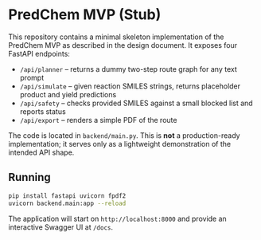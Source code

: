 # PredChem MVP (Stub)

This repository contains a minimal skeleton implementation of the PredChem MVP as described in the design document. It exposes four FastAPI endpoints:

- `/api/planner` – returns a dummy two-step route graph for any text prompt
- `/api/simulate` – given reaction SMILES strings, returns placeholder product and yield predictions
- `/api/safety` – checks provided SMILES against a small blocked list and reports status
- `/api/export` – renders a simple PDF of the route

The code is located in `backend/main.py`. This is **not** a production-ready implementation; it serves only as a lightweight demonstration of the intended API shape.

## Running

```bash
pip install fastapi uvicorn fpdf2
uvicorn backend.main:app --reload
```

The application will start on `http://localhost:8000` and provide an interactive Swagger UI at `/docs`.
